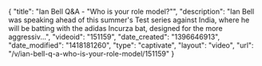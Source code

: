 {
    "title": "Ian Bell Q&A - \"Who is your role model?\"",
    "description": "Ian Bell was speaking ahead of this summer's Test series against India, where he will be batting with the adidas Incurza bat, designed for the more aggressiv...",
    "videoid": "151159",
    "date_created": "1396646913",
    "date_modified": "1418181260",
    "type": "captivate",
    "layout": "video",
    "url": "\/v\/ian-bell-q-a-who-is-your-role-model\/151159"
}